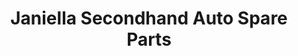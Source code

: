 ---
title: "Janiella Secondhand Auto Spare Parts"
url: /davao-city/janiella-secondhand-auto-spare-parts/
shop: car parts
---